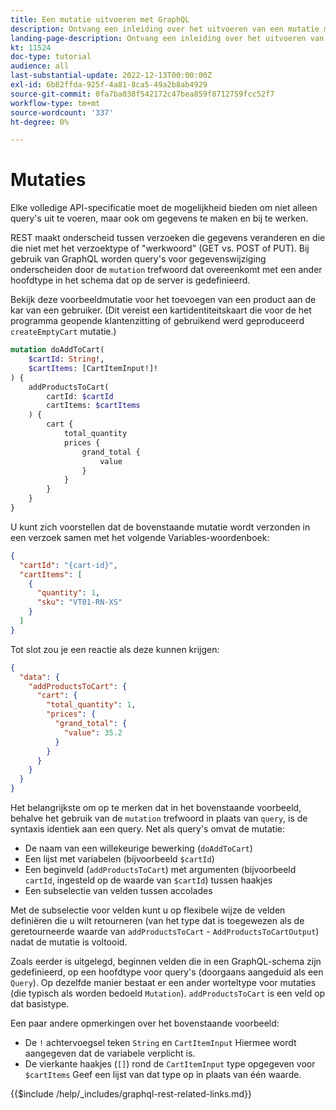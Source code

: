 ```yaml
---
title: Een mutatie uitvoeren met GraphQL
description: Ontvang een inleiding over het uitvoeren van een mutatie met GraphQL op Adobe Commerce en [!DNL Magento Open Source]. Voer uw eerste mutatie uit gebruikend de vraag van de POST.
landing-page-description: Ontvang een inleiding over het uitvoeren van een mutatie met GraphQL op Adobe Commerce en [!DNL Magento Open Source]. Voer uw eerste mutatie uit gebruikend de vraag van de POST.
kt: 11524
doc-type: tutorial
audience: all
last-substantial-update: 2022-12-13T00:00:00Z
exl-id: 6b82ffda-925f-4a81-8ca5-49a2b8ab4929
source-git-commit: 0fa7ba038f542172c47bea859f8712759fcc52f7
workflow-type: tm+mt
source-wordcount: '337'
ht-degree: 0%

---
```


# Mutaties

Elke volledige API-specificatie moet de mogelijkheid bieden om niet alleen query&#39;s uit te voeren, maar ook om gegevens te maken en bij te werken.

REST maakt onderscheid tussen verzoeken die gegevens veranderen en die die niet met het verzoektype of &quot;werkwoord&quot; (GET vs. POST of PUT).
Bij gebruik van GraphQL worden query&#39;s voor gegevenswijziging onderscheiden door de `mutation` trefwoord dat overeenkomt met een ander hoofdtype in het schema dat op de server is gedefinieerd.

Bekijk deze voorbeeldmutatie voor het toevoegen van een product aan de kar van een gebruiker. (Dit vereist een kartidentiteitskaart die voor de het programma geopende klantenzitting of gebruikend werd geproduceerd `createEmptyCart` mutatie.)

```graphql
mutation doAddToCart(
    $cartId: String!,
    $cartItems: [CartItemInput!]!
) {
    addProductsToCart(
        cartId: $cartId
        cartItems: $cartItems
    ) {
        cart {
            total_quantity
            prices {
                grand_total {
                    value
                }
            }
        }
    }
}
```

U kunt zich voorstellen dat de bovenstaande mutatie wordt verzonden in een verzoek samen met het volgende Variables-woordenboek:

```json
{
  "cartId": "{cart-id}",
  "cartItems": [
    {
      "quantity": 1,
      "sku": "VT01-RN-XS"
    }
  ]
}
```

Tot slot zou je een reactie als deze kunnen krijgen:

```json
{
  "data": {
    "addProductsToCart": {
      "cart": {
        "total_quantity": 1,
        "prices": {
          "grand_total": {
            "value": 35.2
          }
        }
      }
    }
  }
}
```

Het belangrijkste om op te merken dat in het bovenstaande voorbeeld, behalve het gebruik van de `mutation` trefwoord in plaats van `query`, is de syntaxis identiek aan een query. Net als query&#39;s omvat de mutatie:

* De naam van een willekeurige bewerking (`doAddToCart`)
* Een lijst met variabelen (bijvoorbeeld `$cartId`)
* Een beginveld (`addProductsToCart`) met argumenten (bijvoorbeeld `cartId`, ingesteld op de waarde van `$cartId`) tussen haakjes
* Een subselectie van velden tussen accolades

Met de subselectie voor velden kunt u op flexibele wijze de velden definiëren die u wilt retourneren (van het type dat is toegewezen als de geretourneerde waarde van `addProductsToCart` - `AddProductsToCartOutput`) nadat de mutatie is voltooid.

Zoals eerder is uitgelegd, beginnen velden die in een GraphQL-schema zijn gedefinieerd, op een hoofdtype voor query&#39;s (doorgaans aangeduid als een `Query`). Op dezelfde manier bestaat er een ander worteltype voor mutaties (die typisch als worden bedoeld `Mutation`). `addProductsToCart` is een veld op dat basistype.

Een paar andere opmerkingen over het bovenstaande voorbeeld:

* De `!` achtervoegsel teken `String` en `CartItemInput` Hiermee wordt aangegeven dat de variabele verplicht is.
* De vierkante haakjes (`[]`) rond de `CartItemInput` type opgegeven voor `$cartItems` Geef een lijst van dat type op in plaats van één waarde.

{{$include /help/_includes/graphql-rest-related-links.md}}
